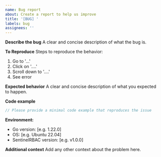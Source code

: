 ```yaml
---
name: Bug report
about: Create a report to help us improve
title: '[BUG] '
labels: bug
assignees: ''
---
```


**Describe the bug**
A clear and concise description of what the bug is.

**To Reproduce**
Steps to reproduce the behavior:
1. Go to '...'
2. Click on '....'
3. Scroll down to '....'
4. See error

**Expected behavior**
A clear and concise description of what you expected to happen.

**Code example**
```go
// Please provide a minimal code example that reproduces the issue
```

**Environment:**
 - Go version: [e.g. 1.22.0]
 - OS: [e.g. Ubuntu 22.04]
 - SentinelRBAC version: [e.g. v1.0.0]

**Additional context**
Add any other context about the problem here.
